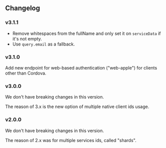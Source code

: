 ## Changelog

### v3.1.1

- Remove whitespaces from the fullName and only set it on `serviceData` if it's not empty.
- Use `query.email` as a fallback.

### v3.1.0

Add new endpoint for web-based authentication ("web-apple") for clients other than Cordova.

### v3.0.0

We don't have breaking changes in this version.

The reason of 3.x is the new option of multiple native client ids usage.

### v2.0.0

We don't have breaking changes in this version.

The reason of 2.x was for multiple services ids, called "shards".
